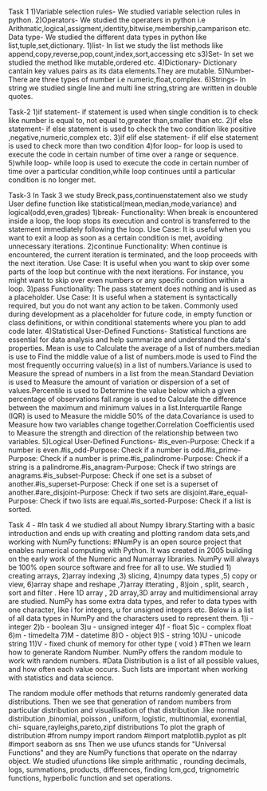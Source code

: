 Task 1
1)Variable selection rules-
We studied variable selection rules in python.
2)Operators-
We studied the operaters in python i.e Arithmatic,logical,assigment,identity,bitwise,membership,camparison etc.
Data type-
We studied the different data types in python like list,tuple,set,dictionary.
1)list-
In list we study the list methods like append,copy,reverse,pop,count,index,sort,accessing etc
s3)Set-
In set we studied the method like mutable,ordered etc.
4)Dictionary-
Dictionary cantain key values pairs as its data elements.They are mutable.
5)Number-
There are three types of number i.e numeric,float,complex.
6)Strings-
In string we studied single line and multi line string,string are written in double quotes.

Task-2
1)if statement-
if statement is used when single condition is to check like number is equal to, not equal to,greater than,smaller than etc.
2)if else statement-
if else statement is used to check the two condition like positive ,negative,numeric,complex etc.
3)if elif else statement-
if elif else statement is used to check more than two condition
4)for loop-
for loop is used to execute the code in certain number of time over a range or sequence.
5)while loop-
while loop is used to execute the code in certain number of time over a particular condition,while loop continues until a particular condition is no longer met.

Task-3
In Task 3 we study Breck,pass,continuenstatement also we study User define function like statistical(mean,median,mode,variance) and logical(odd,even,grades)
1)break-
Functionality: When break is encountered inside a loop, the loop stops its execution and control is transferred to the statement immediately following the loop.
Use Case: It is useful when you want to exit a loop as soon as a certain condition is met, avoiding unnecessary iterations.
2)continue
Functionality: When continue is encountered, the current iteration is terminated, and the loop proceeds with the next iteration.
Use Case: It is useful when you want to skip over some parts of the loop but continue with the next iterations. For instance, you might want to skip over even 
numbers or any specific condition within a loop.
3)pass
Functionality: The pass statement does nothing and is used as a placeholder.
Use Case: It is useful when a statement is syntactically required, but you do not want any action to be taken. Commonly used during development as a placeholder for future code, 
in empty function or class definitions, or within conditional statements where you plan to add code later.
4)Statistical User-Defined Functions-
Statistical functions are essential for data analysis and help summarize and understand the data's properties.
Mean is use to Calculate the average of a list of numbers.median is use to Find the middle value of a list of numbers.mode is used to Find the most frequently occurring value(s) 
in a list of numbers.Variance is used to Measure the spread of numbers in a list from the mean.Standard Deviation is used to Measure the amount of variation or dispersion of a set 
of values.Percentile is used to Determine the value below which a given percentage of observations fall.range is used to Calculate the difference between the maximum and minimum 
values in a list.Interquartile Range (IQR) is used to Measure the middle 50% of the data.Covariance is used to Measure how two variables change together.Correlation Coefficientis used to Measure the strength and direction of the relationship between two variables.
5)Logical User-Defined Functions-
#is_even-Purpose: Check if a number is even.#is_odd-Purpose: Check if a number is odd.#is_prime-Purpose: Check if a number is prime.#is_palindrome-Purpose: Check if a string is a palindrome.#is_anagram-Purpose: Check if two strings are anagrams.#is_subset-Purpose: Check if one set is a subset of another.#is_superset-Purpose: Check if one set is a superset of another.#are_disjoint-Purpose: Check if two sets are disjoint.#are_equal-Purpose: Check if two lists are equal.#is_sorted-Purpose: Check if a list is sorted.

Task 4 -
#In task 4 we studied all about Numpy library.Starting with a basic introduction and ends up with
creating and plotting random data sets,and working with NumPy functions:
#NumPy is an open source project that enables numerical computing with Python. It was created in
2005 building on the early work of the Numeric and Numarray libraries.
NumPy will always be 100% open source software and free for all to use.
We studied 1) creating arrays, 2)array indexing ,3) slicing, 4)numpy data types ,5) copy or view, 6)array
shape and reshape ,7)array itterating , 8)join , split, search , sort and filter .
Here 1D array , 2D array,3D array and multidimensional array are studied.
NumPy has some extra data types, and refer to data types with one character, like i for integers, u for
unsigned integers etc.
Below is a list of all data types in NumPy and the characters used to represent them.
1)i - integer
2)b - boolean
3)u - unsigned integer
4)f - float
5)c - complex float
6)m - timedelta
7)M - datetime
8)O - object
9)S - string
10)U - unicode string
11)V - fixed chunk of memory for other type ( void )
#Then we learn how to generate Random Number.
NumPy offers the random module to work with random numbers.
#Data Distribution is a list of all possible values, and how often each value occurs.
Such lists are important when working with statistics and data science.

The random module offer methods that returns randomly generated data distributions.
Then we see that generation of random numbers from particular distribution and visuallisation of that
distribution .like normal distribution ,binomial, poisson , uniform, logistic, multinomial, exonential, chi-
square,rayleighs,pareto,zipf distributions
To plot the graph of distribution
#from numpy import random
#import matplotlib.pyplot as plt
#import seaborn as sns
Then we use ufuncs stands for &quot;Universal Functions&quot; and they are NumPy functions that operate on the
ndarray object.
We studied ufunctions like simple arithmatic , rounding decimals, logs, summations, products,
differences, finding lcm,gcd, trignometric functions, hyperbolic function and set operations.





